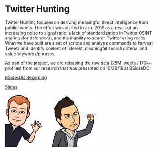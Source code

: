 # Twitter Hunting

Twitter Hunting focuses on deriving meaningful threat intelligence from public tweets. The effort was started in Jan. 2019 as a result of an increasing noise to signal ratio, a lack of standardization in Twitter OSINT sharing (for defenders), and the inability to search Twitter using regex. What we have built are a set of scripts and analysis commands to harvest Tweets and identify content of interest, meaningful search criteria, and value keywords/phrases.

As part of the project, we are releasing the raw data (25M tweets / 170k+ profiles) from our research that was presented on 10/26/19 at BSidesDC:

[BSidesDC Recording](https://www.youtube.com/watch?v=epbxuMKYubE)

[Slides](https://github.com/bioniccyber/socialmediaintel/blob/master/BSidesDC2019_Talk_Slides/BSidesDC2019-SocialMediaIntel-102619.pdf)

![@markaorlando](images/markaorlando.png) ![@secdatanoms](images/secdatanoms.png)
